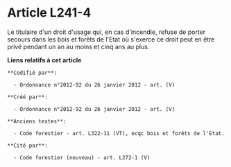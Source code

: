 # Article L241-4

Le titulaire d'un droit d'usage qui, en cas d'incendie, refuse de porter secours dans les bois et forêts de l'Etat où
s'exerce ce droit peut en être privé pendant un an au moins et cinq ans au plus.

**Liens relatifs à cet article**

	**Codifié par**:

	  - Ordonnance n°2012-92 du 26 janvier 2012 - art. (V)

	**Créé par**:

	  - Ordonnance n°2012-92 du 26 janvier 2012 - art. (V)

	**Anciens textes**:

	  - Code forestier - art. L322-11 (VT), ecqc bois et forêts de l'Etat.

	**Cité par**:

	  - Code forestier (nouveau) - art. L272-1 (V)
